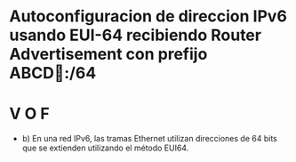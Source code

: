 

# Autoconfiguracion de direccion IPv6 usando EUI-64 recibiendo Router Advertisement con prefijo ABCD:1234::/64



# V O F
- b) En una red IPv6, las tramas Ethernet utilizan direcciones de 64 bits que se extienden utilizando el método EUI64.